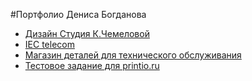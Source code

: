 #Портфолио Дениса Богданова
- [Дизайн Студия К.Чемеловой](http://db1990.github.io/design-studio)
- [IEC telecom](http://db1990.github.io/ie-telecom)
- [Магазин деталей для технического обслуживания](http://db1990.github.io/test-task/)
- [Тестовое задание для printio.ru](http://db1990.github.io/test-sketch/build/pages/index.html)
